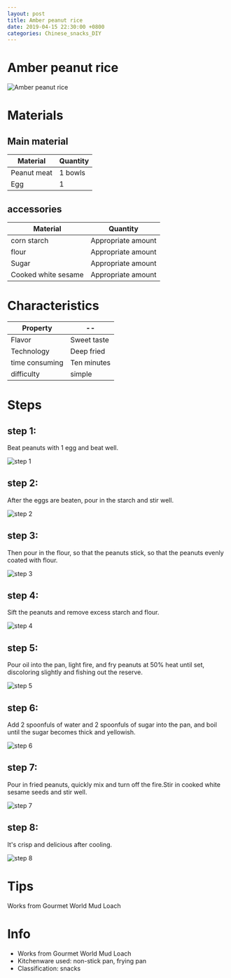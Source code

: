 ```yaml
---
layout: post
title: Amber peanut rice
date: 2019-04-15 22:30:00 +0800
categories: Chinese_snacks_DIY
---
```


# Amber peanut rice

![Amber peanut rice]({{site.baseurl}}/img/431212/431212.jpg)

# Materials


## Main material

Material|Quantity
--|--
Peanut meat|1 bowls
Egg|1

## accessories

Material|Quantity
--|--
corn starch|Appropriate amount
flour|Appropriate amount
Sugar|Appropriate amount
Cooked white sesame|Appropriate amount

# Characteristics

Property|--
--|--
Flavor|Sweet taste
Technology|Deep fried
time consuming|Ten minutes
difficulty|simple

# Steps

## step 1:

Beat peanuts with 1 egg and beat well.

![step 1]({{site.baseurl}}/img/431212/1.jpg)

## step 2:

After the eggs are beaten, pour in the starch and stir well.

![step 2]({{site.baseurl}}/img/431212/2.jpg)

## step 3:

Then pour in the flour, so that the peanuts stick, so that the peanuts evenly coated with flour.

![step 3]({{site.baseurl}}/img/431212/3.jpg)

## step 4:

Sift the peanuts and remove excess starch and flour.

![step 4]({{site.baseurl}}/img/431212/4.jpg)

## step 5:

Pour oil into the pan, light fire, and fry peanuts at 50% heat until set, discoloring slightly and fishing out the reserve.

![step 5]({{site.baseurl}}/img/431212/5.jpg)

## step 6:

Add 2 spoonfuls of water and 2 spoonfuls of sugar into the pan, and boil until the sugar becomes thick and yellowish.

![step 6]({{site.baseurl}}/img/431212/6.jpg)

## step 7:

Pour in fried peanuts, quickly mix and turn off the fire.Stir in cooked white sesame seeds and stir well.

![step 7]({{site.baseurl}}/img/431212/7.jpg)

## step 8:

It's crisp and delicious after cooling.

![step 8]({{site.baseurl}}/img/431212/8.jpg)

# Tips

Works from Gourmet World Mud Loach

# Info

- Works from Gourmet World Mud Loach
- Kitchenware used: non-stick pan, frying pan
- Classification: snacks